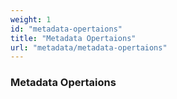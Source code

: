 ```yaml
---
weight: 1
id: "metadata-opertaions"
title: "Metadata Opertaions"
url: "metadata/metadata-opertaions"
---
```


### Metadata Opertaions ###

